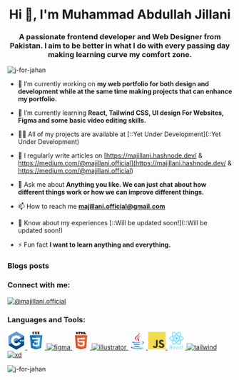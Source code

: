 <h1 align="center">Hi 👋, I'm Muhammad Abdullah Jillani</h1>
<h3 align="center">A passionate frontend developer and Web Designer from Pakistan. I aim to be better in what I do with every passing day making learning curve my comfort zone.</h3>

<p align="left"> <img src="https://komarev.com/ghpvc/?username=j-for-jahan&label=Profile%20views&color=0e75b6&style=flat" alt="j-for-jahan" /> </p>

- 🔭 I’m currently working on **my web portfolio for both design and development while at the same time making projects that can enhance my portfolio.**

- 🌱 I’m currently learning **React, Tailwind CSS, UI design For Websites, Figma and some basic video editing skills.**

- 👨‍💻 All of my projects are available at [::Yet Under Development](::Yet Under Development)

- 📝 I regularly write articles on [https://majillani.hashnode.dev/ & https://medium.com/@majillani.official](https://majillani.hashnode.dev/ & https://medium.com/@majillani.official)

- 💬 Ask me about **Anything you like. We can just chat about how different things work or how we can improve different things.**

- 📫 How to reach me **majillani.official@gmail.com**

- 📄 Know about my experiences [::Will be updated soon!](::Will be updated soon!)

- ⚡ Fun fact **I want to learn anything and everything.**

### Blogs posts
<!-- BLOG-POST-LIST:START -->
<!-- BLOG-POST-LIST:END -->

<h3 align="left">Connect with me:</h3>
<p align="left">
<a href="https://medium.com/@majillani.official" target="blank"><img align="center" src="https://raw.githubusercontent.com/rahuldkjain/github-profile-readme-generator/master/src/images/icons/Social/medium.svg" alt="@majillani.official" height="30" width="40" /></a>
</p>

<h3 align="left">Languages and Tools:</h3>
<p align="left"> <a href="https://www.w3schools.com/cpp/" target="_blank" rel="noreferrer"> <img src="https://raw.githubusercontent.com/devicons/devicon/master/icons/cplusplus/cplusplus-original.svg" alt="cplusplus" width="40" height="40"/> </a> <a href="https://www.w3schools.com/css/" target="_blank" rel="noreferrer"> <img src="https://raw.githubusercontent.com/devicons/devicon/master/icons/css3/css3-original-wordmark.svg" alt="css3" width="40" height="40"/> </a> <a href="https://www.figma.com/" target="_blank" rel="noreferrer"> <img src="https://www.vectorlogo.zone/logos/figma/figma-icon.svg" alt="figma" width="40" height="40"/> </a> <a href="https://www.w3.org/html/" target="_blank" rel="noreferrer"> <img src="https://raw.githubusercontent.com/devicons/devicon/master/icons/html5/html5-original-wordmark.svg" alt="html5" width="40" height="40"/> </a> <a href="https://www.adobe.com/in/products/illustrator.html" target="_blank" rel="noreferrer"> <img src="https://www.vectorlogo.zone/logos/adobe_illustrator/adobe_illustrator-icon.svg" alt="illustrator" width="40" height="40"/> </a> <a href="https://www.java.com" target="_blank" rel="noreferrer"> <img src="https://raw.githubusercontent.com/devicons/devicon/master/icons/java/java-original.svg" alt="java" width="40" height="40"/> </a> <a href="https://developer.mozilla.org/en-US/docs/Web/JavaScript" target="_blank" rel="noreferrer"> <img src="https://raw.githubusercontent.com/devicons/devicon/master/icons/javascript/javascript-original.svg" alt="javascript" width="40" height="40"/> </a> <a href="https://reactjs.org/" target="_blank" rel="noreferrer"> <img src="https://raw.githubusercontent.com/devicons/devicon/master/icons/react/react-original-wordmark.svg" alt="react" width="40" height="40"/> </a> <a href="https://tailwindcss.com/" target="_blank" rel="noreferrer"> <img src="https://www.vectorlogo.zone/logos/tailwindcss/tailwindcss-icon.svg" alt="tailwind" width="40" height="40"/> </a> <a href="https://www.adobe.com/products/xd.html" target="_blank" rel="noreferrer"> <img src="https://cdn.worldvectorlogo.com/logos/adobe-xd.svg" alt="xd" width="40" height="40"/> </a> </p>

<p><img align="center" src="https://github-readme-stats.vercel.app/api/top-langs?username=j-for-jahan&show_icons=true&locale=en&layout=compact" alt="j-for-jahan" /></p>
